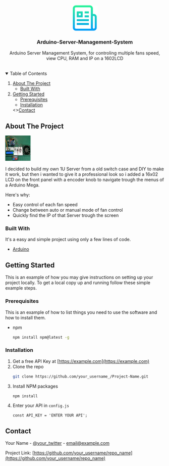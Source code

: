 <!-- PROJECT LOGO -->
<br />
<p align="center">
  <a href="https://github.com/ti-dragonns/Arduino-Server-Management-System">
    <img src="images/logo.png" alt="Logo" width="80" height="80">
  </a>

  <h3 align="center">Arduino-Server-Management-System</h3>

  <p align="center">
    Arduino Server Management System, for controling multiple fans speed, view CPU, RAM and IP on a 1602LCD
    <br />
    <br />
  </p>
</p>

<!-- TABLE OF CONTENTS -->
<details open="open">
  <summary>Table of Contents</summary>
  <ol>
    <li>
      <a href="#about-the-project">About The Project</a>
      <ul>
        <li><a href="#built-with">Built With</a></li>
      </ul>
    </li>
    <li>
      <a href="#getting-started">Getting Started</a>
      <ul>
        <li><a href="#prerequisites">Prerequisites</a></li>
        <li><a href="#installation">Installation</a></li>
      </ul>
    </li>
    <><a href="#contact">Contact</a></>
  </ol>
</details>

<!-- ABOUT THE PROJECT -->

## About The Project

<a href="https://github.com/ti-dragonns/Arduino-Server-Management-System">
    <img src="images/example_demo.jpg" alt="example_demo" width="80" height="80">
  </a>

I decided to build my own 1U Server from a old switch case and DIY to make it work, but then i wanted to give it a professional look so i added a 16x02 LCD on the front panel with a encoder knob to navigate trough the menus of a Arduino Mega.

Here's why:

- Easy control of each fan speed
- Change between auto or manual mode of fan control
- Quickly find the IP of that Server trough the screen

### Built With

It's a easy and simple project using only a few lines of code.

- [Arduino](https://www.arduino.cc/)

<!-- GETTING STARTED -->

## Getting Started

This is an example of how you may give instructions on setting up your project locally.
To get a local copy up and running follow these simple example steps.

### Prerequisites

This is an example of how to list things you need to use the software and how to install them.

- npm
  ```sh
  npm install npm@latest -g
  ```

### Installation

1. Get a free API Key at [https://example.com](https://example.com)
2. Clone the repo
   ```sh
   git clone https://github.com/your_username_/Project-Name.git
   ```
3. Install NPM packages
   ```sh
   npm install
   ```
4. Enter your API in `config.js`
   ```JS
   const API_KEY = 'ENTER YOUR API';
   ```


<!-- CONTACT -->

## Contact

Your Name - [@your_twitter](https://twitter.com/your_username) - email@example.com

Project Link: [https://github.com/your_username/repo_name](https://github.com/your_username/repo_name)

